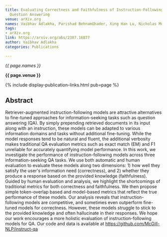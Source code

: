 ```yaml
---
title: Evaluating Correctness and Faithfulness of Instruction-Following Models for
  Question Answering
venue: arXiv.org
names: Vaibhav Adlakha, Parishad BehnamGhader, Xing Han Lu, Nicholas Meade, Siva Reddy
tags:
- arXiv.org
link: https://arxiv.org/abs/2307.16877
author: Vaibhav Adlakha
categories: Publications

---
```


*{{ page.names }}*

**{{ page.venue }}**

{% include display-publication-links.html pub=page %}

## Abstract

Retriever-augmented instruction-following models are attractive alternatives to fine-tuned approaches for information-seeking tasks such as question answering (QA). By simply prepending retrieved documents in its input along with an instruction, these models can be adapted to various information domains and tasks without additional fine-tuning. While the model responses tend to be natural and fluent, the additional verbosity makes traditional QA evaluation metrics such as exact match (EM) and F1 unreliable for accurately quantifying model performance. In this work, we investigate the performance of instruction-following models across three information-seeking QA tasks. We use both automatic and human evaluation to evaluate these models along two dimensions: 1) how well they satisfy the user's information need (correctness), and 2) whether they produce a response based on the provided knowledge (faithfulness). Guided by human evaluation and analysis, we highlight the shortcomings of traditional metrics for both correctness and faithfulness. We then propose simple token-overlap based and model-based metrics that reflect the true performance of these models. Our analysis reveals that instruction-following models are competitive, and sometimes even outperform fine-tuned models for correctness. However, these models struggle to stick to the provided knowledge and often hallucinate in their responses. We hope our work encourages a more holistic evaluation of instruction-following models for QA. Our code and data is available at https://github.com/McGill-NLP/instruct-qa